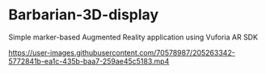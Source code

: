 # Barbarian-3D-display
Simple marker-based Augmented Reality application using Vuforia AR SDK

https://user-images.githubusercontent.com/70578987/205263342-5772841b-ea1c-435b-baa7-259ae45c5183.mp4


